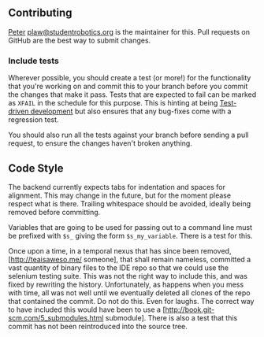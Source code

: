 ## Contributing

[Peter](http://github.com/PeterJCLaw) <plaw@studentrobotics.org> is the maintainer for this.
Pull requests on GitHub are the best way to submit changes.

### Include tests

Wherever possible, you should create a test (or more!) for the functionality
that you're working on and commit this to your branch before you commit the
changes that make it pass.
Tests that are expected to fail can be marked as `XFAIL` in the schedule for this purpose.
This is hinting at being [Test-driven development](https://en.wikipedia.org/wiki/Test-driven_development)
but also ensures that any bug-fixes come with a regression test.

You should also run all the tests against your branch before sending a pull
request, to ensure the changes haven't broken anything.

## Code Style

The backend currently expects tabs for indentation and spaces for alignment.
This may change in the future, but for the moment please respect what is there.
Trailing whitespace should be avoided, ideally being removed before committing.

Variables that are going to be used for passing out to a command line must be prefixed with `$s_` giving the form `$s_my_variable`.
There is a test for this.

Once upon a time, in a temporal nexus that has since been removed, [http://teaisaweso.me/ someone], that shall remain nameless, committed a vast quantity of binary files to the IDE repo so that we could use the selenium testing suite.
This was not the right way to include this, and was fixed by rewriting the history.
Unfortunately, as happens when you mess with time, all was not well until we eventually deleted all clones of the repo that contained the commit.
Do not do this.
Even for laughs.
The correct way to have included this would have been to use a [http://book.git-scm.com/5_submodules.html submodule].
There is also a test that this commit has not been reintroduced into the source tree.
